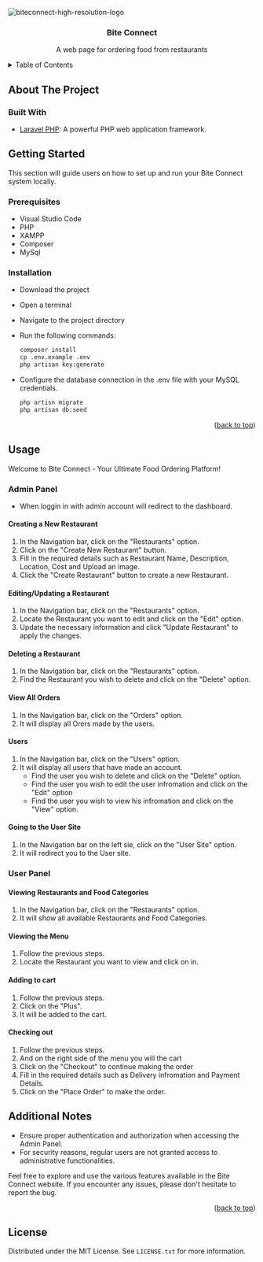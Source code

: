 
![biteconnect-high-resolution-logo](https://github.com/mn29983/BiteConnect/assets/148076319/d712018d-5b40-4147-abe4-f2abf8d5cd16)

<a name="readme-top"></a>
<div align="center">
  <h3 align="center">Bite Connect</h3>

  <p align="center">
    A web page for ordering food from restaurants
  </p>
</div>

<!-- TABLE OF CONTENTS -->
<details>
  <summary>Table of Contents</summary>
  <ol>
    <li>
      <a href="#about-the-project">About The Project</a>
      <ul>
        <li><a href="#built-with">Built With</a></li>
      </ul>
    </li>
    <li>
      <a href="#getting-started">Getting Started</a>
      <ul>
        <li><a href="#prerequisites">Prerequisites</a></li>
        <li><a href="#installation">Installation</a></li>
      </ul>
    </li>
    <li><a href="#usage">Usage</a></li>
    <li><a href="#license">License</a></li>
  </ol>
</details>

<!-- ABOUT THE PROJECT -->
## About The Project

### Built With

* [Laravel PHP](https://laravel.com/): A powerful PHP web application framework.

<!-- GETTING STARTED -->
## Getting Started

This section will guide users on how to set up and run your Bite Connect system locally.

### Prerequisites
* Visual Studio Code
* PHP
* XAMPP
* Composer
* MySql

### Installation

* Download the project
* Open a terminal
* Navigate to the project directory
* Run the following commands:
  ```sh
  composer install
  cp .env.example .env
  php artisan key:generate
  ```
* Configure the database connection in the .env file with your MySQL credentials.
  ```sh
  php artisn migrate
  php artisan db:seed
  ```

  <p align="right">(<a href="#readme-top">back to top</a>)</p>
<!-- USAGE -->
## Usage

Welcome to Bite Connect - Your Ultimate Food Ordering Platform!

### Admin Panel

* When loggin in with admin account will redirect to the dashboard.

#### Creating a New Restaurant
1. In the Navigation bar, click on the "Restaurants" option.
2. Click on the "Create New Restaurant" button.
3. Fill in the required details such as Restaurant Name, Description, Location, Cost and Upload an image.
4. Click the "Create Restaurant" button to create a new Restaurant.

#### Editing/Updating a Restaurant
1. In the Navigation bar, click on the "Restaurants" option.
2. Locate the Restaurant you want to edit and click on the "Edit" option.
3. Update the necessary information and click "Update Restaurant" to apply the changes.

#### Deleting a Restaurant
1. In the Navigation bar, click on the "Restaurants" option.
2. Find the Restaurant you wish to delete and click on the "Delete" option.

#### View All Orders
1. In the Navigation bar, click on the "Orders" option.
2. It will display all Orers made by the users.

#### Users
1. In the Navigation bar, click on the "Users" option.
2. It will display all users that have made an account.
   - Find the user you wish to delete and click on the "Delete" option.
   - Find the user you wish to edit the user infromation and click on the "Edit" option
   - Find the user you wish to view his infromation and click on the "View" option.

#### Going to the User Site
1. In the Navigation bar on the left sie, click on the "User Site" option.
2. It will redirect you to the User site.

### User Panel

#### Viewing Restaurants and Food Categories
1. In the Navigation bar, click on the "Restaurants" option.
2. It will show all available Restaurants and Food Categories.

#### Viewing the Menu
1. Follow the previous steps.
2. Locate the Restaurant you want to view and click on in.

#### Adding to cart
1. Follow the previous steps.
2. Click on the "Plus".
3. It will be added to the cart.

#### Checking out
1. Follow the previous steps.
2. And on the right side of the menu you will the cart
3. Click on the "Checkout" to continue making the order
4. Fill in the required details such as Delivery infromation and Payment Details.
5. Click on the "Place Order" to make the order.

## Additional Notes

- Ensure proper authentication and authorization when accessing the Admin Panel.
- For security reasons, regular users are not granted access to administrative functionalities.

Feel free to explore and use the various features available in the Bite Connect website. If you encounter any issues, please don't hesitate to report the bug.

<p align="right">(<a href="#readme-top">back to top</a>)</p>

<!-- LICENSE -->
## License

Distributed under the MIT License. See `LICENSE.txt` for more information.
